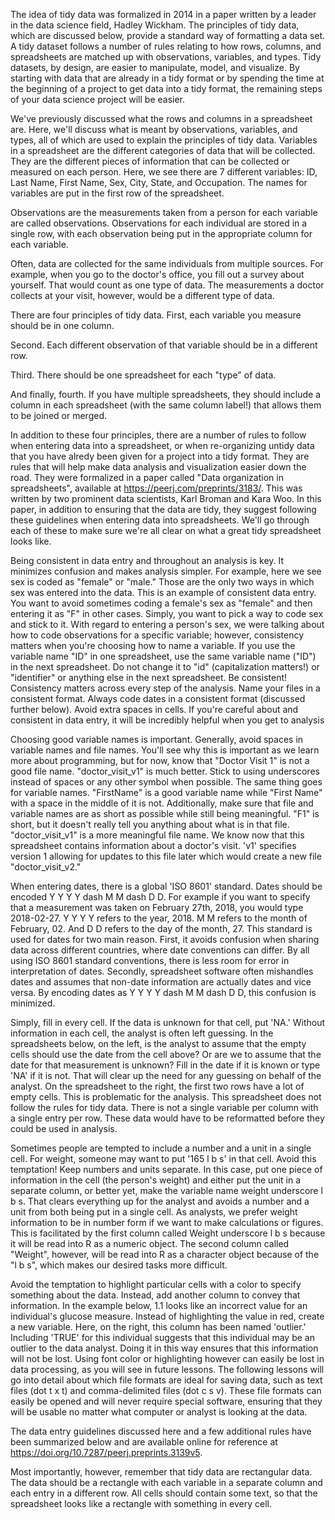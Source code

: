 The idea of tidy data was formalized in 2014 in a paper written by a leader in the data science field, Hadley Wickham. The principles of tidy data, which are discussed below, provide a standard way of formatting a data set. A tidy dataset follows a number of rules relating to how rows, columns, and spreadsheets are matched up with observations, variables, and types. Tidy datasets, by design, are easier to manipulate, model, and visualize. By starting with data that are already in a tidy format or by spending the time at the beginning of a project to get data into a tidy format, the remaining steps of your data science project will be easier.

We've previously discussed what the rows and columns in a spreadsheet are. Here, we'll discuss what is meant by observations, variables, and types, all of which are used to explain the principles of tidy data. Variables in a spreadsheet are the different categories of data that will be collected. They are the different pieces of information that can be collected or measured on each person. Here, we see there are 7 different variables: ID, Last Name, First Name, Sex, City, State, and Occupation. The names for variables are put in the first row of the spreadsheet.

Observations are the measurements taken from a person for each variable are called observations. Observations for each individual are stored in a single row, with each observation being put in the appropriate column for each variable. 

Often, data are collected for the same individuals from multiple sources. For example, when you go to the doctor's office, you fill out a survey about yourself. That would count as one type of data. The measurements a doctor collects at your visit, however, would be a different type of data. 

There are four principles of tidy data. First, each variable you measure should be in one column.

Second. Each different observation of that variable should be in a different row.

Third. There should be one spreadsheet for each "type" of data.

And finally, fourth. If you have multiple spreadsheets, they should include a column in each spreadsheet (with the same column label!) that allows them to be joined or merged.

In addition to these four principles, there are a number of rules to follow when entering data into a spreadsheet, or when re-organizing untidy data that you have alredy been given for a project into a tidy format. They are rules that will help make data analysis and visualization easier down the road. They were formalized in a paper called "Data organization in spreadsheets", available at https://peerj.com/preprints/3183/. This was written by two prominent data scientists, Karl Broman and Kara Woo. In this paper, in addition to ensuring that the data are tidy, they suggest following these guidelines when entering data into spreadsheets. We'll go through each of these to make sure we're all clear on what a great tidy spreadsheet looks like.

Being consistent in data entry and throughout an analysis is key. It minimizes confusion and makes analysis simpler. For example, here we see sex is coded as "female" or "male." Those are the only two ways in which sex was entered into the data. This is an example of consistent data entry. You want to avoid sometimes coding a female's sex as "female" and then entering it as "F" in other cases. Simply, you want to pick a way to code sex and stick to it. With regard to entering a person's sex, we were talking about how to code observations for a specific variable; however, consistency matters when you're choosing how to name a variable. If you use the variable name "ID" in one spreadsheet, use the same variable name ("ID") in the next spreadsheet. Do not change it to "id" (capitalization matters!) or "identifier" or anything else in the next spreadsheet. Be consistent! Consistency matters across every step of the analysis. Name your files in a consistent format. Always code dates in a consistent format (discussed further below). Avoid extra spaces in cells. If you're careful about and consistent in data entry, it will be incredibly helpful when you get to analysis

Choosing good variable names is important. Generally, avoid spaces in variable names and file names. You'll see why this is important as we learn more about programming, but for now, know that "Doctor Visit 1" is not a good file name. "doctor_visit_v1" is much better. Stick to using underscores instead of spaces or any other symbol when possible. The same thing goes for variable names. "FirstName" is a good variable name while "First Name" with a space in the middle of it is not. Additionally, make sure that file and variable names are as short as possible while still being meaningful. "F1" is short, but it doesn't really tell you anything about what is in that file. "doctor_visit_v1" is a more meaningful file name. We know now that this spreadsheet contains information about a doctor's visit. 'v1' specifies version 1 allowing for updates to this file later which would create a new file "doctor_visit_v2." 

When entering dates, there is a global 'ISO 8601' standard. Dates should be encoded Y Y Y Y dash M M dash D D. For example if you want to specify that a measurement was taken on February 27th, 2018, you would type 2018-02-27. Y Y Y Y refers to the year, 2018. M M refers to the month of February, 02. And D D refers to the day of the month, 27. This standard is used for dates for two main reason. First, it avoids confusion when sharing data across different countries, where date conventions can differ. By all using ISO 8601 standard conventions, there is less room for error in interpretation of dates. Secondly, spreadsheet software often mishandles dates and assumes that non-date information are actually dates and vice versa. By encoding dates as Y Y Y Y dash M M dash D D, this confusion is minimized. 

Simply, fill in every cell. If the data is unknown for that cell, put 'NA.' Without information in each cell, the analyst is often left guessing. In the spreadsheets below, on the left, is the analyst to assume that the empty cells should use the date from the cell above? Or are we to assume that the date for that measurement is unknown? Fill in the date if it is known or type 'NA' if it is not. That will clear up the need for any guessing on behalf of the analyst. On the spreadsheet to the right, the first two rows have a lot of empty cells. This is problematic for the analysis. This spreadsheet does not follow the rules for tidy data. There is not a single variable per column with a single entry per row. These data would have to be reformatted before they could be used in analysis.

Sometimes people are tempted to include a number and a unit in a single cell. For weight, someone may want to put '165 l b s' in that cell. Avoid this temptation! Keep numbers and units separate. In this case, put one piece of information in the cell (the person's weight) and either put the unit in a separate column, or better yet, make the variable name weight underscore l b s. That clears everything up for the analyst and avoids a number and a unit from both being put in a single cell. As analysts, we prefer weight information to be in number form if we want to make calculations or figures. This is facilitated by the first column called Weight underscore l b s because it will be read into R as a numeric object. The second column called "Weight", however, will be read into R as a character object because of the "l b s", which makes our desired tasks more difficult.

Avoid the temptation to highlight particular cells with a color to specify something about the data. Instead, add another column to convey that information. In the example below, 1.1 looks like an incorrect value for an individual's glucose measure. Instead of highlighting the value in red, create a new variable. Here, on the right, this column has been named 'outlier.' Including 'TRUE' for this individual suggests that this individual may be an outlier to the data analyst. Doing it in this way ensures that this information will not be lost. Using font color or highlighting however can easily be lost in data processing, as you will see in future lessons. The following lessons will go into detail about which file formats are ideal for saving data, such as text files (dot t x t) and comma-delimited files (dot c s v). These file formats can easily be opened and will never require special software, ensuring that they will be usable no matter what computer or analyst is looking at the data.

The data entry guidelines discussed here and a few additional rules have been summarized below and are available online for reference at https://doi.org/10.7287/peerj.preprints.3139v5.

Most importantly, however, remember that tidy data are rectangular data. The data should be a rectangle with each variable in a separate column and each entry in a different row. All cells should contain some text, so that the spreadsheet looks like a rectangle with something in every cell.
